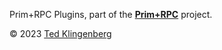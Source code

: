 Prim+RPC Plugins, part of the [**Prim+RPC**](https://prim.doseofted.me/) project.

© 2023 [Ted Klingenberg](https://doseofted.me/)
